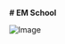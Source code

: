 **# EM School**

![Image](https://www.fekera.com/wp-content/uploads/2021/03/%D8%B5%D9%88%D8%B1-%D8%B1%D9%85%D8%B6%D8%A7%D9%86-%D8%A7%D8%AD%D9%84%D9%89-%D9%85%D8%B9-%D8%B9%D9%8A%D9%84%D8%AA%D9%8A-825x510-1-640x396.jpg)
